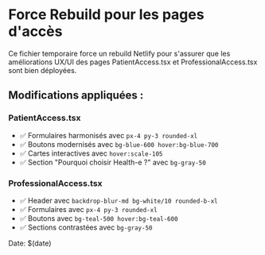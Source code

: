 # Force Rebuild pour les pages d'accès

Ce fichier temporaire force un rebuild Netlify pour s'assurer que les améliorations UX/UI des pages PatientAccess.tsx et ProfessionalAccess.tsx sont bien déployées.

## Modifications appliquées :

### PatientAccess.tsx
- ✅ Formulaires harmonisés avec `px-4 py-3 rounded-xl`
- ✅ Boutons modernisés avec `bg-blue-600 hover:bg-blue-700`
- ✅ Cartes interactives avec `hover:scale-105`
- ✅ Section "Pourquoi choisir Health-e ?" avec `bg-gray-50`

### ProfessionalAccess.tsx
- ✅ Header avec `backdrop-blur-md bg-white/10 rounded-b-xl`
- ✅ Formulaires avec `px-4 py-3 rounded-xl`
- ✅ Boutons avec `bg-teal-500 hover:bg-teal-600`
- ✅ Sections contrastées avec `bg-gray-50`

Date: $(date) 